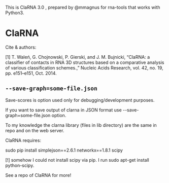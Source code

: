 This is ClaRNA 3.0 , prepared by @mmagnus for rna-tools that works with Python3.

ClaRNA
===========================================================

Cite & authors:

[1]	T. Waleń, G. Chojnowski, P. Gierski, and J. M. Bujnicki, “ClaRNA: a classifier of contacts in RNA 3D structures based on a comparative analysis of various classification schemes.,” Nucleic Acids Research, vol. 42, no. 19, pp. e151–e151, Oct. 2014.

`--save-graph=some-file.json`
-----------------------------------------------------------

Save-scores is option used only for debugging/development purposes.

If you want to save output of clarna in JSON format use --save-graph=some-file.json option.

To my knowledge the clarna library (files in lib directory) are the same in repo and on the web server.

ClaRNA requires:

sudo pip install simplejson==2.6.1 networkx==1.8.1 scipy

[!] somehow I could not install scipy via pip. I run sudo apt-get install python-scipy.

See a repo of ClaRNA for more!
